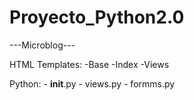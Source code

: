 # Proyecto_Python2.0

---Microblog---


HTML Templates:
    -Base
    -Index
    -Views

Python:
    - __init__.py
    - views.py
    - formms.py
    

